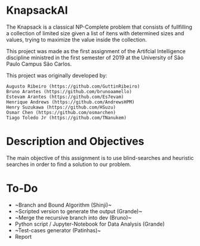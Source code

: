 # KnapsackAI

The Knapsack is a classical NP-Complete problem that consists of fullfilling a collection of limited size given a list of itens with determined sizes and values, trying to maximize the value inside the collection.

This project was made as the first assignment of the Artifcial Intelligence discipline ministred in the first semester of 2019 at the University of São Paulo Campus São Carlos.

This project was originally developed by:

    Augusto Ribeiro (https://github.com/GuttinRibeiro)
    Bruno Arantes (https://github.com/brunoaamello)
    Estevam Arantes (https://github.com/Es7evam)
    Henrique Andrews (https://github.com/AndrewsHPM)
    Henry Suzukawa (https://github.com/HSuzu)
    Osmar Chen (https://github.com/osmarchen)
    Tiago Toledo Jr (https://github.com/TNanukem)

# Description and Objectives

The main objective of this assignment is to use blind-searches and heuristic searches in order to find a solution to our problem.

# To-Do
* ~Branch and Bound Algorithm (Shinji)~
* ~Scripted version to generate the output (Grande)~
* ~Merge the recursive branch into dev (Bruno)~
* Python script / Jupyter-Notebook for Data Analysis (Grande)
* ~Test-cases generator (Patinhas)~
* Report
